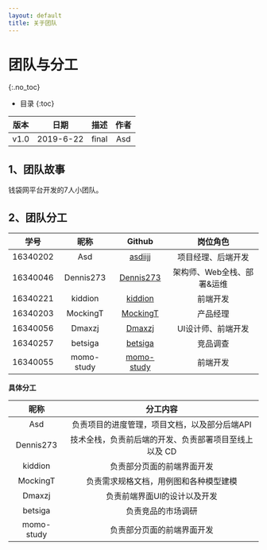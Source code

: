 ```yaml
---
layout: default
title: 关于团队
---
```


# 团队与分工
{:.no_toc}

* 目录
{:toc}

| 版本 |   日期    | 描述  | 作者 |
| :--: | :-------: | :---: | :--: |
| v1.0 | 2019-6-22 | final | Asd  |

## 1、团队故事

钱袋网平台开发的7人小团队。

## 2、团队分工

|   学号   |    昵称    |                   Github                    |          岗位角色          |
| :------: | :--------: | :-----------------------------------------: | :------------------------: |
| 16340202 |    Asd     |    [asdiijj](https://github.com/asdiijj)    |     项目经理、后端开发     |
| 16340046 | Dennis273  |  [Dennis273](https://github.com/Dennis273)  | 架构师、Web全栈、部署&运维 |
| 16340221 |  kiddion   |    [kiddion](https://github.com/kiddion)    |          前端开发          |
| 16340203 |  MockingT  |   [MockingT](https://github.com/MockingT)   |          产品经理          |
| 16340056 |   Dmaxzj   |     [Dmaxzj](https://github.com/Dmaxzj)     |     UI设计师、前端开发     |
| 16340257 |  betsiga   |    [betsiga](https://github.com/betsiga)    |          竞品调查          |
| 16340055 | momo-study | [momo-study](https://github.com/momo-study) |          前端开发          |

**具体分工**

|    昵称    |                       分工内容                        |
| :--------: | :---------------------------------------------------: |
|    Asd     |     负责项目的进度管理，项目文档，以及部分后端API     |
| Dennis273  | 技术全栈，负责前后端的开发、负责部署项目至线上以及 CD |
|  kiddion   |              负责部分页面的前端界面开发               |
|  MockingT  |        负责需求规格文档，用例图和各种模型建模         |
|   Dmaxzj   |             负责前端界面UI的设计以及开发              |
|  betsiga   |                  负责竞品的市场调研                   |
| momo-study |              负责部分页面的前端界面开发               |
